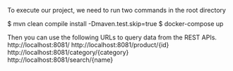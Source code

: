 To execute our project, we need to run two commands in the root directory

$ mvn clean compile install -Dmaven.test.skip=true
$ docker-compose up

Then you can use the following URLs to query data from the REST APIs.
http://localhost:8081/
http://localhost:8081/product/{id}
http://localhost:8081/category/{category}
http://localhost:8081/search/{name}